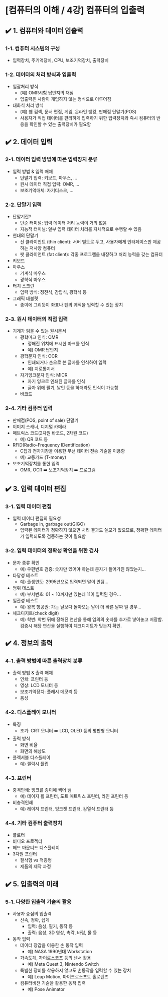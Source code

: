 # [컴퓨터의 이해 / 4강] 컴퓨터의 입출력

## ✔️ 1. 컴퓨터와 데이터 입출력

### 1-1. 컴퓨터 시스템의 구성

- 입력장치, 주기억장치, CPU, 보조기억장치, 출력장치

### 1-2. 데이터의 처리 방식과 입출력

- 일괄처리 방식
  - (예) OMR시험 답안지의 채점
  - 입출력은 사람이 개입하지 않는 형식으로 이루어짐
- 대화식 처리 방식
  - (예) 웹 검색, 문서 편집, 게임, 온라인 뱅킹, 판매점 단말기(POS)
  - 사용자가 직접 데이터를 편리하게 입력하기 위한 입력장치와 즉시 컴퓨터의 반응을 확인할 수 있는 출력장치가 필요함

## ✔️ 2. 데이터 입력

### 2-1. 데이터 입력 방법에 따른 입력장치 분류

- 입력 방법 & 입력 매체
  - 단말기 입력: 키보드, 마우스, ...
  - 원시 데이터 직접 입력: OMR, ...
  - 보조기억매체: 자기디스크, ...

### 2-2. 단말기 입력

- 단말기란?
  - 단순 터미널: 입력 데이터 처리 능력이 거의 없음
  - 지능적 터미널: 일부 입력 데이터 처리를 자체적으로 수행할 수 있음
- 현대의 단말기
  - 신 클라이언트 (thin client): 서버 별도로 두고, 사용자에게 인터페이스만 제공하는 저사양 컴퓨터
  - 팻 클라이언트 (fat client): 각종 프로그램을 내장하고 처리 능력을 갖는 컴퓨터
- 키보드
- 마우스
  - 기계식 마우스
  - 광학식 마우스
- 터치 스크린
  - 입력 방식: 정전식, 감압식, 광학식 등
- 그래픽 태블릿
  - 종이에 그리듯이 좌표나 펜의 궤적을 입력할 수 있는 장치

### 2-3. 원시 데이터의 직접 입력

- 기계가 읽을 수 있는 원시문서
  - 광학마크 인식: OMR
    - 정해진 위치에 표시한 마크를 인식
    - 예) OMR 답안지
  - 광학문자 인식: OCR
    - 인쇄되거나 손으로 쓴 글자를 인식하여 입력
    - 예) 지로통지서
  - 자기잉크문자 인식: MICR
    - 자기 잉크로 인쇄된 글자를 인식
    - 글자 위에 필기, 날인 등을 하더라도 인식이 가능함
  - 바코드

### 2-4. 기타 컴퓨터 입력

- 판매점(POS, point of sale) 단말기
- 이미지 스캐너, 디지털 카메라
- 매트릭스 코드(2차원 바코드, 2차원 코드)
  - 예) QR 코드 등
- RFID(Radio-Frequency IDentification)
  - C칩과 전자기장을 이용한 무선 데이터 전송 기술을 이용함
  - 예) 교통카드 (T-money)
- 보조기억장치를 통한 입력
  - OMR, OCR ➡️ 보조기억장치 ➡️ 프로그램

## ✔️ 3. 입력 데이터 편집

### 3-1. 입력 데이터 편집

- 입력 데이터 편집의 필요성
  - Garbage in, garbage out(GIGO)
  - 입력된 데이터가 정확하지 않으면 처리 결과도 쓸모가 없으므로, 정확한 데이터가 입력되도록 검증하는 것이 필요함

### 3-2. 입력 데이터의 정확성 확인을 위한 검사

- 문자 종류 확인
  - 예) 우편번호 검증: 숫자만 있어야 하는데 문자가 들어가진 않았는지...
- 타당성 테스트
  - 예) 출생연도: 2995년으로 입력되면 말이 안됨...
- 범위 테스트
  - 예) 부서번호: 01 ~ 10까지만 있는데 11이 입력된 경우...
- 일관성 테스트
  - 예) 왕복 항공권: 가는 날보다 돌아오는 날이 더 빠른 날짜 일 경우...
- 체크디지트(check digit)
  - 예) 학번: 학번 뒤에 정해진 연산을 통해 임의의 숫자를 추가로 넣어놓고 저장함. 검증시 해당 연산을 실행하여 체크디지트가 맞는지 확인.

## ✔️ 4. 정보의 출력

### 4-1. 출력 방법에 따른 출력장치 분류

- 출력 방법 & 출력 매체
  - 인쇄: 프린터 등
  - 영상: LCD 모니터 등
  - 보조기억장치: 플래시 메모리 등
  - 음성

### 4-2. 디스플레이 모니터

- 특징
  - 초기: CRT 모니터 ➡️ LCD, OLED 등의 평판형 모니터
- 출력 방식
  - 화면 비율
  - 화면의 해상도
- 플렉서블 디스플레이
  - 예) 갤럭시 플립

### 4-3. 프린터

- 충격인쇄: 잉크를 종이에 찍어 냄
  - 예) 데이지 휠 프린터, 도트 매트릭스 프린터, 라인 프린터 등
- 비충격인쇄
  - 예) 레이저 프린터, 잉크젯 프린터, 감열식 프린터 등

### 4-4. 기타 컴퓨터 출력장치

- 플로터
- 비디오 프로젝터
- 헤드 마운티드 디스플레이
- 3차원 프린터
  - 절삭형 vs 적층형
  - 제품의 제작 과정

## ✔️ 5. 입출력의 미래

### 5-1. 다양한 입출력 기술의 활용

- 사용자 중심의 입출력
  - 신속, 정확, 쉽게
    - 입력: 음성, 필기, 동작 등
    - 출력: 음성, 3D 영상, 촉각, 바람, 물 등
- 동작 입력
  - 데이터 장갑을 이용한 손 동작 입력
    - 예) NASA 1990년대 Workstation
  - 가속도계, 자이로스코프 등의 센서 활용
    - 예) Meta Quest 3, Nintendo Switch
  - 특별한 장비를 착용하지 않고도 손동작을 입력할 수 있는 장치
    - 예) Leap Motion, 마이크로소프트 홀로렌즈
  - 컴퓨터비전 기술을 활용한 동작 입력
    - 예) Pose Animator